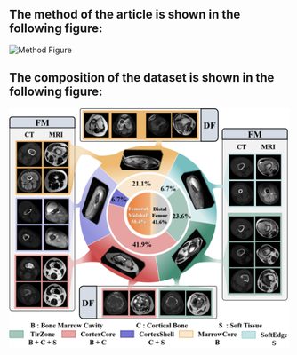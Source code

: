 
## The method of the article is shown in the following figure:
![Method Figure](figure/Framework.png)

## The composition of the dataset is shown in the following figure:
![Dataset Figure](figure/dataset.png)

